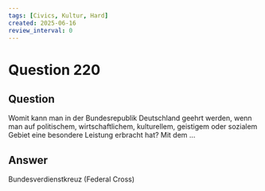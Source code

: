 ```yaml
---
tags: [Civics, Kultur, Hard]
created: 2025-06-16
review_interval: 0
---
```


# Question 220

## Question

Womit kann man in der Bundesrepublik Deutschland geehrt werden, wenn man auf politischem, wirtschaftlichem, kulturellem, geistigem oder sozialem Gebiet eine besondere Leistung erbracht hat? Mit dem …

## Answer

Bundesverdienstkreuz (Federal Cross)
